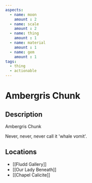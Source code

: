 ```yaml
---
aspects: 
  - name: moon
    amount : 2
  - name: scale
    amount : 2
  - name: thing
    amount : 1
  - name: material
    amount : 1
  - name: gem
    amount : 1
tags:
  - thing
  - actionable
---
```


# Ambergris Chunk

## Description
Ambergris Chunk

Never, never, never call it 'whale vomit'.
## Locations
- [[Fludd Gallery]]
- [[Our Lady Beneath]]
- [[Chapel Calicite]]